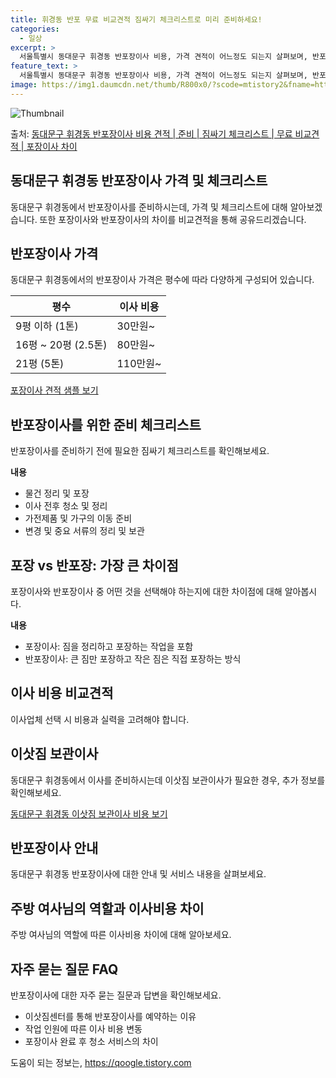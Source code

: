 ```yaml
---
title: 휘경동 반포 무료 비교견적 짐싸기 체크리스트로 미리 준비하세요!
categories:
  - 일상
excerpt: >
  서울특별시 동대문구 휘경동 반포장이사 비용, 가격 견적이 어느정도 되는지 살펴보며, 반포장이사를 준비함에 있어 짐싸기 준비 체크리스트가 무엇인지 보겠습니다. 마지막으로 포장이사와 차이점을 통해 무료 비교견적으로 어떤 것이 더 합리적인 선택인지 공유 드립니다.동대문구 휘경동 포장이사 견적 샘플 보기 👈 클릭동대문구 휘경동 포장이사 가격 살펴보기 👈 클릭동대문구 휘경동 반포장이사 평균 이사 비용평수동대문구 휘경동 평균 이사 비용원룸 이사9평 이하 (1톤)30만원~투룸/쓰리룸 이사16평 ~ 20평 (2.5톤)80만원~쓰리룸 이사21평 (5톤) ~110만원~우리집 무료 이사견적 받기 👈 클릭포장 vs 반포장: 가장 큰 차이점포장이사와 반포장이사의 가장 큰 차이점은 짐을 정리하고 포장하는 작업 범위에 있습니..
feature_text: >
  서울특별시 동대문구 휘경동 반포장이사 비용, 가격 견적이 어느정도 되는지 살펴보며, 반포장이사를 준비함에 있어 짐싸기 준비 체크리스트가 무엇인지 보겠습니다. 마지막으로 포장이사와 차이점을 통해 무료 비교견적으로 어떤 것이 더 합리적인 선택인지 공유 드립니다.동대문구 휘경동 포장이사 견적 샘플 보기 👈 클릭동대문구 휘경동 포장이사 가격 살펴보기 👈 클릭동대문구 휘경동 반포장이사 평균 이사 비용평수동대문구 휘경동 평균 이사 비용원룸 이사9평 이하 (1톤)30만원~투룸/쓰리룸 이사16평 ~ 20평 (2.5톤)80만원~쓰리룸 이사21평 (5톤) ~110만원~우리집 무료 이사견적 받기 👈 클릭포장 vs 반포장: 가장 큰 차이점포장이사와 반포장이사의 가장 큰 차이점은 짐을 정리하고 포장하는 작업 범위에 있습니..
image: https://img1.daumcdn.net/thumb/R800x0/?scode=mtistory2&fname=https%3A%2F%2Fblog.kakaocdn.net%2Fdn%2FQ4HkV%2FbtsHbBMhgil%2FpyLoHl1oij7eUGPJyoehD0%2Fimg.webp
---
```


![Thumbnail](https://img1.daumcdn.net/thumb/R800x0/?scode=mtistory2&fname=https%3A%2F%2Fblog.kakaocdn.net%2Fdn%2FQ4HkV%2FbtsHbBMhgil%2FpyLoHl1oij7eUGPJyoehD0%2Fimg.webp)

<p>출처: <a href="https://qoogle.tistory.com/9878" rel="dofollow">동대문구 휘경동 반포장이사 비용 견적 | 준비 | 짐싸기 체크리스트 | 무료 비교견적 | 포장이사 차이</a> </p>

## 동대문구 휘경동 반포장이사 가격 및 체크리스트

동대문구 휘경동에서 반포장이사를 준비하시는데, 가격 및 체크리스트에 대해 알아보겠습니다. 또한 포장이사와 반포장이사의 차이를 비교견적을 통해
공유드리겠습니다.

## 반포장이사 가격

동대문구 휘경동에서의 반포장이사 가격은 평수에 따라 다양하게 구성되어 있습니다.

평수 | 이사 비용  
---|---  
9평 이하 (1톤) | 30만원~  
16평 ~ 20평 (2.5톤) | 80만원~  
21평 (5톤) | 110만원~  
[포장이사 견적 샘플 보기](https://qoogle.tistory.com/9878)

## 반포장이사를 위한 준비 체크리스트

반포장이사를 준비하기 전에 필요한 짐싸기 체크리스트를 확인해보세요.

**내용**

  * 물건 정리 및 포장
  * 이사 전후 청소 및 정리
  * 가전제품 및 가구의 이동 준비
  * 변경 및 중요 서류의 정리 및 보관

## 포장 vs 반포장: 가장 큰 차이점

포장이사와 반포장이사 중 어떤 것을 선택해야 하는지에 대한 차이점에 대해 알아봅시다.

**내용**

  * 포장이사: 짐을 정리하고 포장하는 작업을 포함
  * 반포장이사: 큰 짐만 포장하고 작은 짐은 직접 포장하는 방식

## 이사 비용 비교견적

이사업체 선택 시 비용과 실력을 고려해야 합니다.

## 이삿짐 보관이사

동대문구 휘경동에서 이사를 준비하시는데 이삿짐 보관이사가 필요한 경우, 추가 정보를 확인해보세요.

[동대문구 휘경동 이삿짐 보관이사 비용 보기](https://qoogle.tistory.com/9878)

## 반포장이사 안내

동대문구 휘경동 반포장이사에 대한 안내 및 서비스 내용을 살펴보세요.

## 주방 여사님의 역할과 이사비용 차이

주방 여사님의 역할에 따른 이사비용 차이에 대해 알아보세요.

## 자주 묻는 질문 FAQ

반포장이사에 대한 자주 묻는 질문과 답변을 확인해보세요.

  * 이삿짐센터를 통해 반포장이사를 예약하는 이유
  * 작업 인원에 따른 이사 비용 변동
  * 포장이사 완료 후 청소 서비스의 차이



 

도움이 되는 정보는, <a href="https://qoogle.tistory.com" rel="dofollow">https://qoogle.tistory.com</a>


